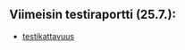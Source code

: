 
## Viimeisin testiraportti (25.7.):

- [testikattavuus](https://github.com/Doubleneck/RSA_IMPLEMENTAATIO/blob/master/dokumentaatio/kuvat/testikattavuusraportti_26_7_2022.png)  

